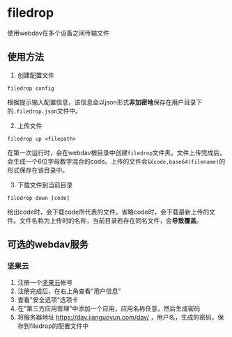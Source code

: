 # filedrop
使用webdav在多个设备之间传输文件

## 使用方法

1. 创建配置文件
```
filedrop config
```
根据提示输入配置信息，该信息会以json形式**非加密地**保存在用户目录下的`.filedrop.json`文件中。

2. 上传文件
```
filedrop up <filepath>
```
在第一次运行时，会在webdav根目录中创建`filedrop`文件夹。文件上传完成后，会生成一个6位字母数字混合的code。上传的文件会以`code,base64(filename)`的形式保存在该目录中。

3. 下载文件到当前目录
```
filedrop down [code]
```
给出code时，会下载code所代表的文件。省略code时，会下载最新上传的文件。文件名称为上传时的名称，当前目录若存在同名文件，会**导致覆盖**。

## 可选的webdav服务
### 坚果云
1. 注册一个[坚果云](https://www.jianguoyun.com/)帐号
2. 注册完成后，在右上角查看"用户信息"
3. 查看"安全选项"选项卡
4. 在"第三方应用管理"中添加一个应用，应用名称任意，然后生成密码
5. 将服务器地址 https://dav.jianguoyun.com/dav/ ，用户名，生成的密码，保存到filedrop的配置文件中
